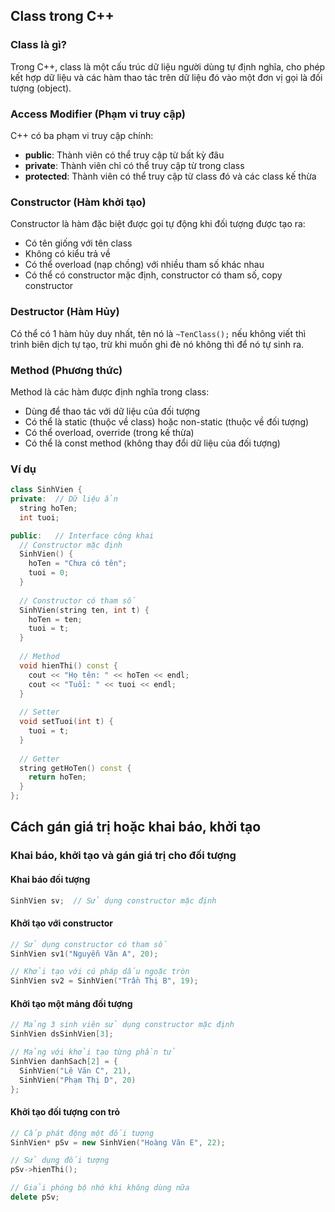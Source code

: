 ## Class trong C++

### Class là gì?
Trong C++, class là một cấu trúc dữ liệu người dùng tự định nghĩa, cho phép kết hợp dữ liệu và các hàm thao tác trên dữ liệu đó vào một đơn vị gọi là đối tượng (object).

### Access Modifier (Phạm vi truy cập)
C++ có ba phạm vi truy cập chính:
- **public**: Thành viên có thể truy cập từ bất kỳ đâu
- **private**: Thành viên chỉ có thể truy cập từ trong class
- **protected**: Thành viên có thể truy cập từ class đó và các class kế thừa

### Constructor (Hàm khởi tạo)
Constructor là hàm đặc biệt được gọi tự động khi đối tượng được tạo ra:
- Có tên giống với tên class
- Không có kiểu trả về
- Có thể overload (nạp chồng) với nhiều tham số khác nhau
- Có thể có constructor mặc định, constructor có tham số, copy constructor

### Destructor (Hàm Hủy)
Có thể có 1 hàm hủy duy nhất, tên nó là `~TenClass();` nếu không viết thì trình biên dịch tự tạo, trừ khi muốn ghi đè nó không thì để nó tự sinh ra.

### Method (Phương thức)
Method là các hàm được định nghĩa trong class:
- Dùng để thao tác với dữ liệu của đối tượng
- Có thể là static (thuộc về class) hoặc non-static (thuộc về đối tượng)
- Có thể overload, override (trong kế thừa)
- Có thể là const method (không thay đổi dữ liệu của đối tượng)

### Ví dụ
```cpp
class SinhVien {
private:  // Dữ liệu ẩn
  string hoTen;
  int tuoi;

public:   // Interface công khai
  // Constructor mặc định
  SinhVien() {
    hoTen = "Chưa có tên";
    tuoi = 0;
  }
  
  // Constructor có tham số
  SinhVien(string ten, int t) {
    hoTen = ten;
    tuoi = t;
  }
  
  // Method
  void hienThi() const {
    cout << "Họ tên: " << hoTen << endl;
    cout << "Tuổi: " << tuoi << endl;
  }
  
  // Setter
  void setTuoi(int t) {
    tuoi = t;
  }
  
  // Getter
  string getHoTen() const {
    return hoTen;
  }
};
```

## Cách gán giá trị hoặc khai báo, khởi tạo
### Khai báo, khởi tạo và gán giá trị cho đối tượng

#### Khai báo đối tượng
```cpp
SinhVien sv;  // Sử dụng constructor mặc định
```

#### Khởi tạo với constructor
```cpp
// Sử dụng constructor có tham số
SinhVien sv1("Nguyễn Văn A", 20);

// Khởi tạo với cú pháp dấu ngoặc tròn
SinhVien sv2 = SinhVien("Trần Thị B", 19);
```

#### Khởi tạo một mảng đối tượng
```cpp
// Mảng 3 sinh viên sử dụng constructor mặc định
SinhVien dsSinhVien[3];

// Mảng với khởi tạo từng phần tử
SinhVien danhSach[2] = {
  SinhVien("Lê Văn C", 21),
  SinhVien("Phạm Thị D", 20)
};
```

#### Khởi tạo đối tượng con trỏ
```cpp
// Cấp phát động một đối tượng
SinhVien* pSv = new SinhVien("Hoàng Văn E", 22);

// Sử dụng đối tượng
pSv->hienThi();

// Giải phóng bộ nhớ khi không dùng nữa
delete pSv;
```